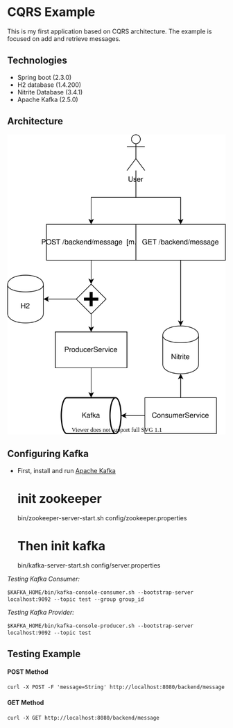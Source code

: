 # CQRS Example

This is my first application based on CQRS architecture. The example is focused on add and retrieve messages.

## Technologies

* Spring boot (2.3.0)
* H2 database (1.4.200)
* Nitrite Database (3.4.1)
* Apache Kafka (2.5.0)

## Architecture

![architecture](doc/cqrs_architecture.svg "Architecture")

## Configuring Kafka

* First, install and run [Apache Kafka](https://kafka.apache.org/)

    
    # init zookeeper
    bin/zookeeper-server-start.sh config/zookeeper.properties
    
    # Then init kafka
    bin/kafka-server-start.sh config/server.properties
    

*Testing Kafka Consumer:*

    $KAFKA_HOME/bin/kafka-console-consumer.sh --bootstrap-server localhost:9092 --topic test --group group_id

*Testing Kafka Provider:*

    $KAFKA_HOME/bin/kafka-console-producer.sh --bootstrap-server localhost:9092 --topic test

## Testing Example

#### POST Method

    curl -X POST -F 'message=String' http://localhost:8080/backend/message

#### GET Method
    curl -X GET http://localhost:8080/backend/message

